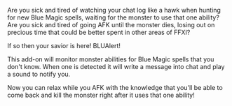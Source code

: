 Are you sick and tired of watching your chat log like a hawk when hunting for new Blue Magic spells, waiting for the monster to use that one ability? Are you sick and tired of going AFK until the monster dies, losing out on precious time that could be better spent in other areas of FFXI?

If so then your savior is here! BLUAlert!

This add-on will monitor monster abilities for Blue Magic spells that you don't know. When one is detected it will write a message into chat and play a sound to notify you.

Now you can relax while you AFK with the knowledge that you'll be able to come back and kill the monster right after it uses that one ability!